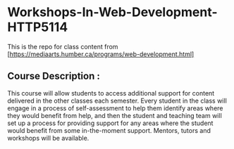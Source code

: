 # Workshops-In-Web-Development-HTTP5114 

This is the repo for class content from [https://mediaarts.humber.ca/programs/web-development.html]

## Course Description :

This course will allow students to access additional support for content delivered in the other classes each semester. Every student in the class will engage in a process of self-assessment to help them identify areas where they would benefit from help, and then the student and teaching team will set up a process for providing support for any areas where the student would benefit from some in-the-moment support. Mentors, tutors and workshops will be available.
